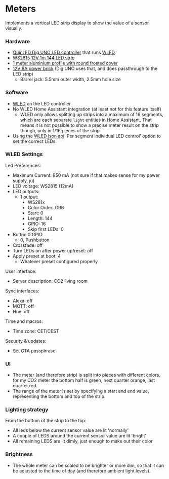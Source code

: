 # Meters

Implements a vertical LED strip display to show the value of a sensor visually.

### Hardware
- [QuinLED Dig UNO LED controller](https://quinled.info/pre-assembled-quinled-dig-uno/) that runs [WLED](https://github.com/Aircoookie/WLED)
- [WS2815 12V 1m 144 LED strip](https://www.btf-lighting.com/collections/ws2815-12v/products/1-ws2815-dc12v-led-pixels-strip-light-dual-signal?variant=25774562345060)
- [1 meter aluminium profile with round frosted cover](https://www.ledprofielkoning.nl/opbouw-ledstripprofielen/led-profiel-1-meter-opbouw-breed-19-mm-ronde-afdekkap/)
- [12V 8A power brick](https://www.btf-lighting.com/products/dc12v-power-supply?variant=43263507202274) (Dig UNO uses that, and does passthrough to the LED strip)
  - Barrel jack: 5.5mm outer width, 2.5mm hole size

### Software
- [WLED](https://github.com/Aircoookie/WLED) on the LED controller
- No WLED Home Assistant integration (at least not for this feature itself)
  - WLED only allows splitting up strips into a maximum of 16 segments, which are each separate `light` entities in Home Assistant. That means it is not possible to show a precise meter result on the strip though, only in 1/16 pieces of the strip
- Using the [WLED json api](https://kno.wled.ge/interfaces/json-api/#per-segment-individual-led-control) 'Per segment individual LED control' option to set the correct LEDs.

### WLED Settings
Led Preferences:
- Maximum Current: 850 mA (not sure if that makes sense for my power supply, ju)
- LED voltage: WS2815 (12mA)
- LED outputs:
  - 1 output:
    - WS281x
    - Color Order: GRB
    - Start: 0
    - Length: 144
    - GPIO: 16
    - Skip first LEDs: 0
- Button 0 GPIO
  - 0, Pushbutton
- Crossfade: off
- Turn LEDs on after power up/reset: off
- Apply preset at boot: 4
  - Whatever preset configured properly

User interface:
- Server description: CO2 living room

Sync interfaces:
- Alexa: off
- MQTT: off
- Hue: off

Time and macros:
- Time zone: CET/CEST

Security & updates:
- Set OTA passphrase

### UI
- The meter (and therefore strip) is split into pieces with different colors, for my CO2 meter the bottom half is green, next quarter orange, last quarter red.
- The range of the meter is set by specifying a start and end value, representing the bottom and top of the strip.

### Lighting strategy
From the bottom of the strip to the top:
- All leds below the current sensor value are lit 'normally'
- A couple of LEDS around the current sensor value are lit 'bright'
- All remaining LEDS are lit dimly, just enough to make out their color

### Brightness
- The whole meter can be scaled to be brighter or more dim, so that it can be adjusted to the time of day (and therefore ambient light levels).